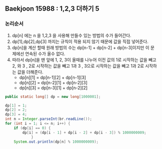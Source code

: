 ## Baekjoon 15988 : 1,2,3 더하기 5

### 논리순서

1. dp[n] 에는 n 을 1,2,3 을 사용해 만들수 있는 방법의 수가 들어간다.
2. dp[1],dp[2],dp[3] 까지는 규칙이 적용 되지 않기 때문에 값을 직접 넣어준다.
3. dp[n]을 계산 할때 원래 방법의 수는 dp[n-1] + dp[n-2] + dp[n-3]이지만 이 문제에선 연속된 수가 올수 없다.
4. 따라서 dp[n]을 맨 앞에 1, 2, 3이 올때를 나누어 이전 값의 1로 시작하는 값을 빼고 2, 와 3 , 2로 시작하는 값을 빼고 1과 3 , 3으로 시작하는 값을 빼고 1과 2로 시작하는 값을 더해준다.
   - dp[n][1] = dp[n-1][2] + dp[n-1][3]
   - dp[n][2] = dp[n-2][1] + dp[n-2][3]
   - dp[n][3] = dp[n-3][1] + dp[n-2][2]

```java
public static long[] dp = new long[1000001];

dp[1] = 1;
dp[2] = 2;
dp[3] = 4;
int n = Integer.parseInt(br.readLine());
for (int i = 1; i <= n; i++) {
    if (dp[i] == 0) {
        dp[i] = (dp[i - 1] + dp[i - 2] + dp[i - 3]) % 1000000009;
            }
    System.out.println(dp[n] % 1000000009);
```